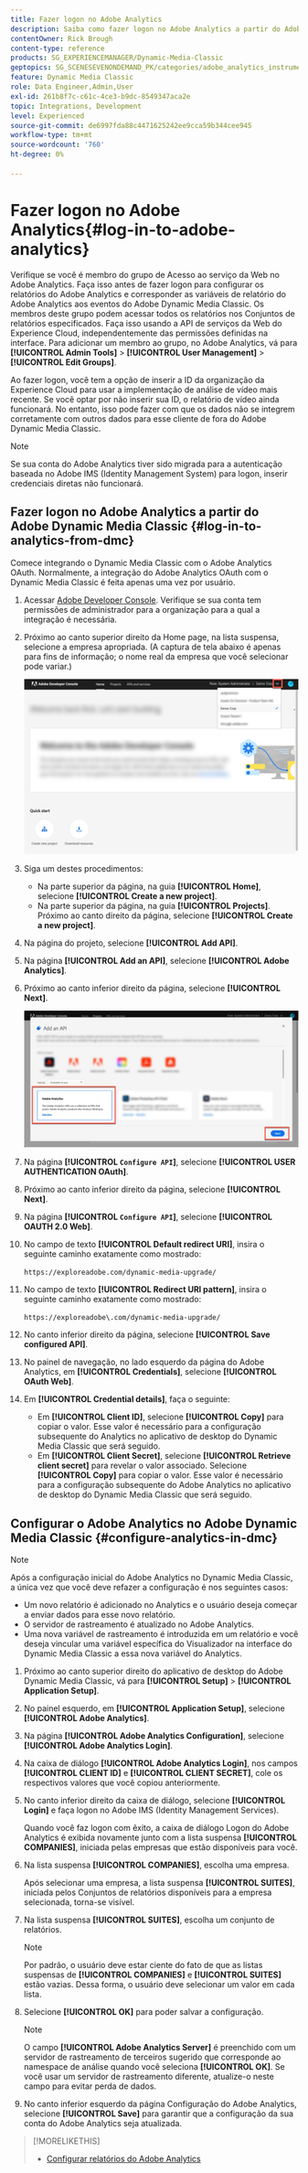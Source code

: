 ```yaml
---
title: Fazer logon no Adobe Analytics
description: Saiba como fazer logon no Adobe Analytics a partir do Adobe Dynamic Media Classic.
contentOwner: Rick Brough
content-type: reference
products: SG_EXPERIENCEMANAGER/Dynamic-Media-Classic
geptopics: SG_SCENESEVENONDEMAND_PK/categories/adobe_analytics_instrumentation_kit
feature: Dynamic Media Classic
role: Data Engineer,Admin,User
exl-id: 261b8f7c-c61c-4ce3-b9dc-8549347aca2e
topic: Integrations, Development
level: Experienced
source-git-commit: de6997fda88c4471625242ee9cca59b344cee945
workflow-type: tm+mt
source-wordcount: '760'
ht-degree: 0%

---
```


# Fazer logon no Adobe Analytics{#log-in-to-adobe-analytics}

Verifique se você é membro do grupo de Acesso ao serviço da Web no Adobe Analytics. Faça isso antes de fazer logon para configurar os relatórios do Adobe Analytics e corresponder as variáveis de relatório do Adobe Analytics aos eventos do Adobe Dynamic Media Classic. Os membros deste grupo podem acessar todos os relatórios nos Conjuntos de relatórios especificados. Faça isso usando a API de serviços da Web do Experience Cloud, independentemente das permissões definidas na interface. Para adicionar um membro ao grupo, no Adobe Analytics, vá para **[!UICONTROL Admin Tools]** > **[!UICONTROL User Management]** > **[!UICONTROL Edit Groups]**.

Ao fazer logon, você tem a opção de inserir a ID da organização da Experience Cloud para usar a implementação de análise de vídeo mais recente. Se você optar por não inserir sua ID, o relatório de vídeo ainda funcionará. No entanto, isso pode fazer com que os dados não se integrem corretamente com outros dados para esse cliente de fora do Adobe Dynamic Media Classic.

>[!NOTE]
>
>Se sua conta do Adobe Analytics tiver sido migrada para a autenticação baseada no Adobe IMS (Identity Management System) para logon, inserir credenciais diretas não funcionará.

## Fazer logon no Adobe Analytics a partir do Adobe Dynamic Media Classic {#log-in-to-analytics-from-dmc}

Comece integrando o Dynamic Media Classic com o Adobe Analytics OAuth. Normalmente, a integração do Adobe Analytics OAuth com o Dynamic Media Classic é feita apenas uma vez por usuário.

1. Acessar [Adobe Developer Console](https://developer.adobe.com/console). Verifique se sua conta tem permissões de administrador para a organização para a qual a integração é necessária.
1. Próximo ao canto superior direito da Home page, na lista suspensa, selecione a empresa apropriada. (A captura de tela abaixo é apenas para fins de informação; o nome real da empresa que você selecionar pode variar.)

   ![Criar um novo projeto](assets/analytics-oauth1.png)

1. Siga um destes procedimentos:

   * Na parte superior da página, na guia **[!UICONTROL Home]**, selecione **[!UICONTROL Create a new project]**.
   * Na parte superior da página, na guia **[!UICONTROL Projects]**. Próximo ao canto direito da página, selecione **[!UICONTROL Create a new project]**.

1. Na página do projeto, selecione **[!UICONTROL Add API]**.
1. Na página **[!UICONTROL Add an API]**, selecione **[!UICONTROL Adobe Analytics]**.
1. Próximo ao canto inferior direito da página, selecione **[!UICONTROL Next]**.

   ![Adicionar uma API](assets/analytics-oauth2.png)

1. Na página **[!UICONTROL `Configure API`]**, selecione **[!UICONTROL USER AUTHENTICATION OAuth]**.
1. Próximo ao canto inferior direito da página, selecione **[!UICONTROL Next]**.
1. Na página **[!UICONTROL `Configure API`]**, selecione **[!UICONTROL OAUTH 2.0 Web]**.
1. No campo de texto **[!UICONTROL Default redirect URI]**, insira o seguinte caminho exatamente como mostrado:

   `https://exploreadobe.com/dynamic-media-upgrade/`

1. No campo de texto **[!UICONTROL Redirect URI pattern]**, insira o seguinte caminho exatamente como mostrado:

   `https://exploreadobe\.com/dynamic-media-upgrade/`

1. No canto inferior direito da página, selecione **[!UICONTROL Save configured API]**.
1. No painel de navegação, no lado esquerdo da página do Adobe Analytics, em **[!UICONTROL Credentials]**, selecione **[!UICONTROL OAuth Web]**.
1. Em **[!UICONTROL Credential details]**, faça o seguinte:
   * Em **[!UICONTROL Client ID]**, selecione **[!UICONTROL Copy]** para copiar o valor. Esse valor é necessário para a configuração subsequente do Analytics no aplicativo de desktop do Dynamic Media Classic que será seguido.
   * Em **[!UICONTROL Client Secret]**, selecione **[!UICONTROL Retrieve client secret]** para revelar o valor associado. Selecione **[!UICONTROL Copy]** para copiar o valor. Esse valor é necessário para a configuração subsequente do Adobe Analytics no aplicativo de desktop do Dynamic Media Classic que será seguido.

## Configurar o Adobe Analytics no Adobe Dynamic Media Classic {#configure-analytics-in-dmc}

>[!NOTE]
>
>Após a configuração inicial do Adobe Analytics no Dynamic Media Classic, a única vez que você deve refazer a configuração é nos seguintes casos:
>
>* Um novo relatório é adicionado no Analytics e o usuário deseja começar a enviar dados para esse novo relatório.
>* O servidor de rastreamento é atualizado no Adobe Analytics.
>* Uma nova variável de rastreamento é introduzida em um relatório e você deseja vincular uma variável específica do Visualizador na interface do Dynamic Media Classic a essa nova variável do Analytics.
>

1. Próximo ao canto superior direito do aplicativo de desktop do Adobe Dynamic Media Classic, vá para **[!UICONTROL Setup]** > **[!UICONTROL Application Setup]**.
1. No painel esquerdo, em **[!UICONTROL Application Setup]**, selecione **[!UICONTROL Adobe Analytics]**.
1. Na página **[!UICONTROL Adobe Analytics Configuration]**, selecione **[!UICONTROL Adobe Analytics Login]**.
1. Na caixa de diálogo **[!UICONTROL Adobe Analytics Login]**, nos campos **[!UICONTROL CLIENT ID]** e **[!UICONTROL CLIENT SECRET]**, cole os respectivos valores que você copiou anteriormente.
1. No canto inferior direito da caixa de diálogo, selecione **[!UICONTROL Login]** e faça logon no Adobe IMS (Identity Management Services).

   Quando você faz logon com êxito, a caixa de diálogo Logon do Adobe Analytics é exibida novamente junto com a lista suspensa **[!UICONTROL COMPANIES]**, iniciada pelas empresas que estão disponíveis para você.

1. Na lista suspensa **[!UICONTROL COMPANIES]**, escolha uma empresa.

   Após selecionar uma empresa, a lista suspensa **[!UICONTROL SUITES]**, iniciada pelos Conjuntos de relatórios disponíveis para a empresa selecionada, torna-se visível.

1. Na lista suspensa **[!UICONTROL SUITES]**, escolha um conjunto de relatórios.

   >[!NOTE]
   >
   >Por padrão, o usuário deve estar ciente do fato de que as listas suspensas de **[!UICONTROL COMPANIES]** e **[!UICONTROL SUITES]** estão vazias. Dessa forma, o usuário deve selecionar um valor em cada lista.

1. Selecione **[!UICONTROL OK]** para poder salvar a configuração.

   >[!NOTE]
   >
   >O campo **[!UICONTROL Adobe Analytics Server]** é preenchido com um servidor de rastreamento de terceiros sugerido que corresponde ao namespace de análise quando você seleciona **[!UICONTROL OK]**. Se você usar um servidor de rastreamento diferente, atualize-o neste campo para evitar perda de dados.

1. No canto inferior esquerdo da página Configuração do Adobe Analytics, selecione **[!UICONTROL Save]** para garantir que a configuração da sua conta do Adobe Analytics seja atualizada.

>[!MORELIKETHIS]
>
>* [Configurar relatórios do Adobe Analytics](configuring-analytics-reports.md#configuring_adobe_analytics_reports)
